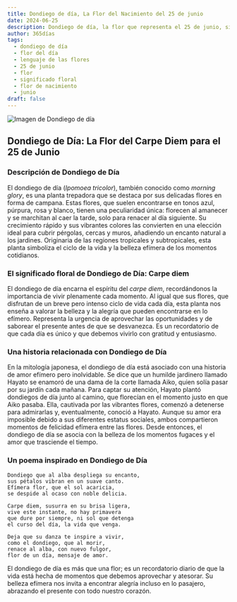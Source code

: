 ```yaml
---
title: Dondiego de día, La Flor del Nacimiento del 25 de junio
date: 2024-06-25
description: Dondiego de día, la flor que representa el 25 de junio, simboliza Carpe diem. Descubre su fascinante historia, significado en el lenguaje de las flores y una poesía que celebra su belleza.
author: 365días
tags:
  - dondiego de día
  - flor del día
  - lenguaje de las flores
  - 25 de junio
  - flor
  - significado floral
  - flor de nacimiento
  - junio
draft: false
---
```


![Imagen de Dondiego de día](https://cdn.pixabay.com/photo/2018/10/13/19/39/morning-glory-3744967_1280.jpg#center)


## Dondiego de Día: La Flor del Carpe Diem para el 25 de Junio

### Descripción de Dondiego de Día

El dondiego de día (_Ipomoea tricolor_), también conocido como _morning glory_, es una planta trepadora que se destaca por sus delicadas flores en forma de campana. Estas flores, que suelen encontrarse en tonos azul, púrpura, rosa y blanco, tienen una peculiaridad única: florecen al amanecer y se marchitan al caer la tarde, solo para renacer al día siguiente. Su crecimiento rápido y sus vibrantes colores las convierten en una elección ideal para cubrir pérgolas, cercas y muros, añadiendo un encanto natural a los jardines. Originaria de las regiones tropicales y subtropicales, esta planta simboliza el ciclo de la vida y la belleza efímera de los momentos cotidianos.

### El significado floral de Dondiego de Día: Carpe diem

El dondiego de día encarna el espíritu del _carpe diem_, recordándonos la importancia de vivir plenamente cada momento. Al igual que sus flores, que disfrutan de un breve pero intenso ciclo de vida cada día, esta planta nos enseña a valorar la belleza y la alegría que pueden encontrarse en lo efímero. Representa la urgencia de aprovechar las oportunidades y de saborear el presente antes de que se desvanezca. Es un recordatorio de que cada día es único y que debemos vivirlo con gratitud y entusiasmo.

### Una historia relacionada con Dondiego de Día

En la mitología japonesa, el dondiego de día está asociado con una historia de amor efímero pero inolvidable. Se dice que un humilde jardinero llamado Hayato se enamoró de una dama de la corte llamada Aiko, quien solía pasar por su jardín cada mañana. Para captar su atención, Hayato plantó dondiegos de día junto al camino, que florecían en el momento justo en que Aiko pasaba. Ella, cautivada por las vibrantes flores, comenzó a detenerse para admirarlas y, eventualmente, conoció a Hayato. Aunque su amor era imposible debido a sus diferentes estatus sociales, ambos compartieron momentos de felicidad efímera entre las flores. Desde entonces, el dondiego de día se asocia con la belleza de los momentos fugaces y el amor que trasciende el tiempo.

### Un poema inspirado en Dondiego de Día

```
Dondiego que al alba despliega su encanto,  
sus pétalos vibran en un suave canto.  
Efímera flor, que el sol acaricia,  
se despide al ocaso con noble delicia.  

Carpe diem, susurra en su brisa ligera,  
vive este instante, no hay primavera  
que dure por siempre, ni sol que detenga  
el curso del día, la vida que venga.  

Deja que su danza te inspire a vivir,  
como el dondiego, que al morir,  
renace al alba, con nuevo fulgor,  
flor de un día, mensaje de amor.  
```

El dondiego de día es más que una flor; es un recordatorio diario de que la vida está hecha de momentos que debemos aprovechar y atesorar. Su belleza efímera nos invita a encontrar alegría incluso en lo pasajero, abrazando el presente con todo nuestro corazón.